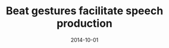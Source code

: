 ---
title: "Beat gestures facilitate speech production"
collection: publications
permalink: /publication/2014_Casasanto-etal_beat-gesture
excerpt: "Performing bimanual or left-handed beat gestures, which are repetitive and non-referential, improves retrieval of low-frequency words relative to iconic gestures or no gesture."
date: 2014-10-01
venue: 'Journal of Open Source Software'
paperurl: '/files/2014_Casasanto-etal_beat-gesture.pdf'
link: 'https://escholarship.org/uc/item/8pw1x0sx'
---
